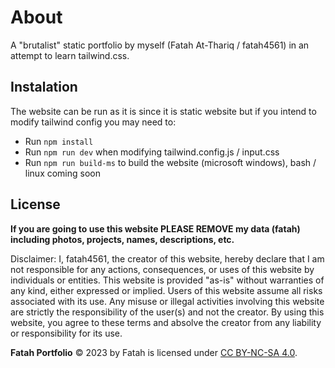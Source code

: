 
# About

A "brutalist" static portfolio by myself (Fatah At-Thariq / fatah4561) in an attempt to learn tailwind.css.

## Instalation

The website can be run as it is since it is static website but if you intend to modify tailwind config you may need to:

- Run `npm install`
- Run `npm run dev` when modifying tailwind.config.js / input.css
- Run `npm run build-ms` to build the website (microsoft windows), bash / linux coming soon

## License

__If you are going to use this website PLEASE REMOVE my data (fatah) including photos, projects, names, descriptions, etc.__

Disclaimer: I, fatah4561, the creator of this website, hereby declare that I am not responsible for any actions, consequences, or uses of this website by individuals or entities. This website is provided "as-is" without warranties of any kind, either expressed or implied. Users of this website assume all risks associated with its use. Any misuse or illegal activities involving this website are strictly the responsibility of the user(s) and not the creator. By using this website, you agree to these terms and absolve the creator from any liability or responsibility for its use.

**Fatah Portfolio** © 2023 by Fatah is licensed under [CC BY-NC-SA 4.0](https://creativecommons.org/licenses/by-nc-sa/4.0/).
